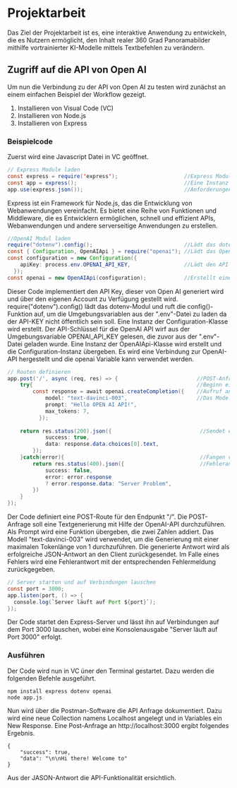 # Projektarbeit

Das Ziel der Projektarbeit ist es, eine interaktive Anwendung zu entwickeln, die es Nutzern ermöglicht, den Inhalt realer 360 Grad Panoramabilder mithilfe vortrainierter KI-Modelle mittels Textbefehlen zu verändern.

## Zugriff auf die API von Open AI

Um nun die Verbindung zu der API von Open AI zu testen wird zunächst an einem einfachen Beispiel der Workflow gezeigt.

1. Installieren von Visual Code (VC)
2. Installieren von Node.js
3. Installieren von Express

### Beispielcode

Zuerst wird eine Javascript Datei in VC geöffnet.
```java script
// Express Module laden
const express = require('express');                     //Express Modul
const app = express();                                  //Eine Instanz der Express-App erstellen
app.use(express.json());                                //Anforderungen mit JSON-Daten zu parsen
```
Express ist ein Framework für Node.js, das die Entwicklung von Webanwendungen vereinfacht. Es bietet eine Reihe von Funktionen und Middleware, die es Entwicklern ermöglichen, schnell und effizient APIs, Webanwendungen und andere serverseitige Anwendungen zu erstellen.

```java script
//OpenAI Modul laden
require("dotenv").config();                             //Lädt das dotenv-Modul 
const { Configuration, OpenAIApi } = require("openai"); //Lädt das OpenAI Modul
const configuration = new Configuration({
    apiKey: process.env.OPENAI_API_KEY,                 //Lädt den API KEY aus .env
  });
const openai = new OpenAIApi(configuration);            //Erstellt eine Instanz der OpenAIApi-Klasse und die Configuration-Instanz übergeben
```
Dieser Code implementiert den API Key, dieser von Open AI generiert wird und über den eigenen Account zu Verfügung gestellt wird. 
require("dotenv").config() lädt das dotenv-Modul und ruft die config()-Funktion auf, um die Umgebungsvariablen aus der ".env"-Datei zu laden da der API-KEY nicht öffentlich sein soll.
Eine Instanz der Configuration-Klasse wird erstellt. Der API-Schlüssel für die OpenAI API wirf aus der Umgebungsvariable OPENAI_API_KEY gelesen, die zuvor aus der ".env"-Datei geladen wurde.
Eine Instanz der OpenAIApi-Klasse wird erstellt und die Configuration-Instanz übergeben. Es wird eine Verbindung zur OpenAI-API hergestellt und die openai Variable kann verwendet werden.

```java script
// Routen definieren
app.post('/', async (req, res) => {                         //POST-Anfrage auf den Endpunkt /.req = request und res= response
    try{                                                    //Beginn eines try-catch-Blocks zur Fehlerbehandlung
        const response = await openai.createCompletion({    //Aufruf an die OpenAI-API, um Textgenerierung durchzuführen
            model: "text-davinci-003",                      //Das Modell "text-davinci-003" wird verwendet
            prompt: "Hello OPEN AI API!",
            max_tokens: 7,
          });
          
    return res.status(200).json({                            //Sendet eine erfolgreiche Antwort mit dem generierten Text an den Client.
            success: true,
            data: response.data.choices[0].text,
        });
    }catch(error){                                           //Fangen von Fehlern, falls welche auftreten.
        return res.status(400).json({                        //Fehlerantwort an den Client. Fehler wird aus der API-Antwort oder als allgemeine Fehlermeldung zurückgegeben.
            success: false,                                                     
            error: error.response
            ? error.response.data: "Server Problem",
        })
    }
});
```
Der Code definiert eine POST-Route für den Endpunkt "/". Die POST-Anfrage soll eine Textgenerierung mit Hilfe der OpenAI-API durchzuführen. Als Prompt wird eine Funktion übergeben, die zwei Zahlen addiert. Das Modell "text-davinci-003" wird verwendet, um die Generierung mit einer maximalen Tokenlänge von 1 durchzuführen. Die generierte Antwort wird als erfolgreiche JSON-Antwort an den Client zurückgesendet. Im Falle eines Fehlers wird eine Fehlerantwort mit der entsprechenden Fehlermeldung zurückgegeben.

```java script
// Server starten und auf Verbindungen lauschen
const port = 3000;
app.listen(port, () => {
  console.log(`Server läuft auf Port ${port}`);
});
```
Der Code startet den Express-Server und lässt ihn auf Verbindungen auf dem Port 3000 lauschen, wobei eine Konsolenausgabe "Server läuft auf Port 3000" erfolgt.

### Ausführen

Der Code wird nun in VC üner den Terminal gestartet. Dazu werden die folgenden Befehle ausgeführt.
```
npm install express dotenv openai
node app.js   
```

Nun wird über die Postman-Software die API Anfrage dokumentiert. Dazu wird eine neue Collection namens Localhost angelegt und in Variables ein New Response. Eine Post-Anfrage an http://localhost:3000 ergibt folgendes Ergebnis.

```Jason
{
    "success": true,
    "data": "\n\nHi there! Welcome to"
}
```
Aus der JASON-Antwort die API-Funktionalität ersichtlich.
